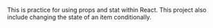 This is practice for using props and stat within React. This project also include changing the state of an item conditionally.